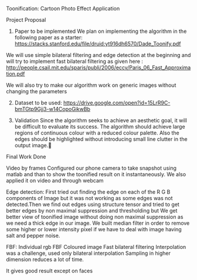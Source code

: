 Toonification: Cartoon Photo Effect Application

Project Proposal
1) Paper to be implemented
We plan on implementing the algorithm in the following paper as a starter: https://stacks.stanford.edu/file/druid:yt916dh6570/Dade_Toonify.pdf

 We will use simple bilateral filtering and edge detection at the beginning and will try to implement fast bilateral      filtering  as given here : http://people.csail.mit.edu/sparis/publi/2006/eccv/Paris_06_Fast_Approximation.pdf

 We will also try to make our algorithm work on generic images without changing the parameters

2) Dataset to be used:
https://drive.google.com/open?id=15LrR9C-bmTGtp9Gjj3-w14CopoGikwBb


3) Validation
Since the algorithm seeks to achieve an aesthetic goal, it will be difficult to evaluate its success. The algorithm should achieve large regions of continuous colour with a reduced colour palette. Also the edges should be highlighted without introducing small line clutter in the output image.

Final Work Done

Video by frames
Configured our phone camera to take snapshot using matlab and than to show the toonified result on it instantaneously.
We also applied it on video and through webcam

Edge detection:
First tried out finding the edge on each of the R G B components of Image but it was not working as some edges was not detected.Then we find out edges using structure tensor and  tried to get better edges by non maximal suppression and thresholding but
We get better view of toonified image without doing non maximal suppression as we need a thick edge in our image.
We built median filter in order to remove some higher or lower intensity pixel if we have to deal with image having salt and
pepper noise.

FBF:
Individual rgb FBF
Coloured image Fast bilateral filtering
Interpolation was a challenge, used only bilateral interpolation
Sampling in higher dimension reduces a lot of time.

It gives good result except on faces


